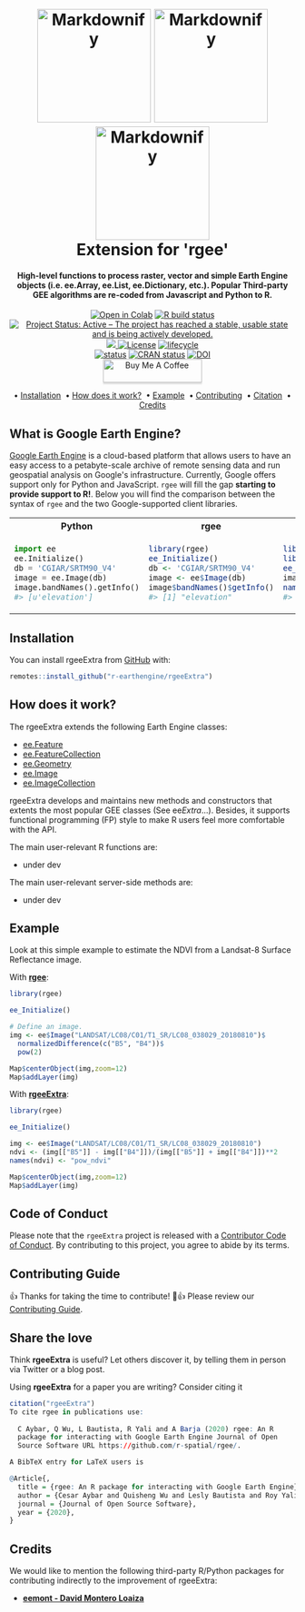 <h1 align="center">
  <br>
  <a href="https://r-spatial.github.io/rgee/"><img src="https://user-images.githubusercontent.com/16768318/118376965-5f7dca80-b5cb-11eb-9a82-47876680a3e6.png" alt="Markdownify" width="200"></a>
  <a href="http://r-earthengine.github.io/rgeeExtra/"><img src="https://user-images.githubusercontent.com/16768318/118376968-63a9e800-b5cb-11eb-83e7-3f36299e17cb.png" alt="Markdownify" width="200"></a>
  <a href="https://rgeebook.netlify.app/"><img src="https://user-images.githubusercontent.com/16768318/118376966-60aef780-b5cb-11eb-8df2-ca70dcfe04c5.png" alt="Markdownify" width="200"></a>  
  <br>
  Extension for 'rgee'  
  <br>
</h1>

<h4 align="center">High-level functions to process raster, vector and simple Earth Engine objects (i.e. ee.Array, ee.List, ee.Dictionary, etc.). Popular Third-party GEE algorithms are re-coded from Javascript and Python to R.</h4>


<p align="center">
<a href="https://colab.research.google.com/github/r-spatial/rgee/blob/examples/rgee_colab.ipynb"><img src="https://colab.research.google.com/assets/colab-badge.svg" alt="Open in Colab" title="Open and Execute in Google Colaboratory"></a>
<a href="https://github.com/r-earthengine/rgeeExtra/actions"><img src="https://github.com/r-earthengine/rgeeExtra/workflows/R-CMD-check/badge.svg" alt="R build status"></a>
<a href="https://www.repostatus.org/#active"><img src="https://www.repostatus.org/badges/latest/active.svg" alt="Project Status: Active – The project has reached a stable, usable
state and is being actively
developed."></a>
<a href="https://codecov.io/gh/r-earthengine/rgeeExtra">
  <img src="https://codecov.io/gh/r-earthengine/rgeeExtra/branch/master/graph/badge.svg?token=Q1SNZZU62W"/>
</a>
<a href="https://opensource.org/licenses/Apache-2.0"><img src="https://img.shields.io/badge/License-Apache%202.0-blue.svg" alt="License"></a>
<a href="https://www.tidyverse.org/lifecycle/#maturing"><img src="https://img.shields.io/badge/lifecycle-maturing-blue.svg" alt="lifecycle"></a>
<br>
<a href="https://joss.theoj.org/papers/aea42ddddd79df480a858bc1e51857fc"><img src="https://joss.theoj.org/papers/aea42ddddd79df480a858bc1e51857fc/status.svg" alt="status"></a>
<a href="https://cran.r-project.org/package=rgeeExtra"><img src="https://www.r-pkg.org/badges/version/rgeeExtra" alt="CRAN
status"></a>
<a href="https://doi.org/10.5281/zenodo.3945409"><img src="https://zenodo.org/badge/DOI/10.5281/zenodo.3945409.svg" alt="DOI"></a>
<br>
<a href="https://www.buymeacoffee.com/csay" target="_blank"><img src="https://www.buymeacoffee.com/assets/img/custom_images/orange_img.png" alt="Buy Me A Coffee" style="height: 41px !important;width: 174px !important;box-shadow: 0px 3px 2px 0px rgba(190, 190, 190, 0.5) !important;-webkit-box-shadow: 0px 3px 2px 0px rgba(190, 190, 190, 0.5) !important;" ></a>
</p>



<p align="center">  
  • 
  <a href="#installation">Installation</a> &nbsp;•    
  <a href="#how-does-it-work">How does it work?</a> &nbsp;•
  <a href="#example">Example</a> &nbsp;•
  <a href="#contributing-guide">Contributing</a> &nbsp;•
  <a href="#share-the-love">Citation</a> &nbsp;•
  <a href="#credits">Credits</a>  
</p>

## What is Google Earth Engine?

[Google Earth Engine](https://earthengine.google.com/) is a cloud-based platform that allows users to have an easy access to a petabyte-scale archive of remote sensing data and run geospatial analysis on Google's infrastructure. Currently, Google offers support only for Python and JavaScript. `rgee` will fill the gap **starting to provide support to R!**. Below you will find the comparison between the syntax of `rgee` and the two Google-supported client libraries.

<table>
<tr>
<th> Python </th>
<th> rgee </th>
<th> rgeeExtra </th>
</tr>
<tr>
<td>
  
``` python
import ee
ee.Initialize()
db = 'CGIAR/SRTM90_V4'
image = ee.Image(db)
image.bandNames().getInfo()
#> [u'elevation']
```

</td>
<td>

``` r
library(rgee)
ee_Initialize()
db <- 'CGIAR/SRTM90_V4'
image <- ee$Image(db)
image$bandNames()$getInfo()
#> [1] "elevation"
```

</td>
<td>

``` r
library(rgee)
library(rgeeExtra)
ee_Initialize()
image <- ee$Image$Dataset$CGIAR_SRTM90_V4
names(image)
#> [1] "elevation"
```
</td>
</tr>
</table>
  
## Installation

You can install rgeeExtra from [GitHub](https://github.com/r-earthengine/rgeeExtra) with:

``` r
remotes::install_github("r-earthengine/rgeeExtra")
```

## How does it work?

The rgeeExtra extends the following Earth Engine classes:

- [ee.Feature](https://developers.google.com/earth-engine/guides/features)
- [ee.FeatureCollection](https://developers.google.com/earth-engine/guides/feature_collections)
- [ee.Geometry](https://developers.google.com/earth-engine/guides/geometries)
- [ee.Image](https://developers.google.com/earth-engine/guides/image_overview)
- [ee.ImageCollection](https://developers.google.com/earth-engine/guides/ic_creating)

rgeeExtra develops and maintains new methods and constructors that extents the most popular GEE classes (See ee$Extra$...). Besides, it supports functional programming (FP) style to make R users feel more comfortable with the API.

The main user-relevant R functions are:
  
  - under dev

The main user-relevant server-side methods are:

  - under dev

## Example

Look at this simple example to estimate the NDVI from a Landsat-8 Surface Reflectance image.

With [**rgee**](https://github.com/r-spatial/rgee):

``` r
library(rgee)

ee_Initialize()

# Define an image.
img <- ee$Image("LANDSAT/LC08/C01/T1_SR/LC08_038029_20180810")$
  normalizedDifference(c("B5", "B4"))$
  pow(2)

Map$centerObject(img,zoom=12)
Map$addLayer(img)
```

With [**rgeeExtra**](https://github.com/r-earthengine/rgeeExtra):

``` r
library(rgee)

ee_Initialize()

img <- ee$Image("LANDSAT/LC08/C01/T1_SR/LC08_038029_20180810")
ndvi <- (img[["B5"]] - img[["B4"]])/(img[["B5"]] + img[["B4"]])**2
names(ndvi) <- "pow_ndvi"

Map$centerObject(img,zoom=12)
Map$addLayer(img)
```

## Code of Conduct
  
Please note that the `rgeeExtra` project is released with a [Contributor Code of Conduct](CODE_OF_CONDUCT.md). By contributing to this project, you agree to abide by its terms.

## Contributing Guide

👍 Thanks for taking the time to contribute! 🎉👍 Please review our [Contributing Guide](CONTRIBUTING.md).

## Share the love

Think **rgeeExtra** is useful? Let others discover it, by telling them in person via Twitter or a blog post.

Using **rgeeExtra** for a paper you are writing? Consider citing it

``` r
citation("rgeeExtra")
To cite rgee in publications use:
  
  C Aybar, Q Wu, L Bautista, R Yali and A Barja (2020) rgee: An R
  package for interacting with Google Earth Engine Journal of Open
  Source Software URL https://github.com/r-spatial/rgee/.

A BibTeX entry for LaTeX users is

@Article{,
  title = {rgee: An R package for interacting with Google Earth Engine},
  author = {Cesar Aybar and Quisheng Wu and Lesly Bautista and Roy Yali and Antony Barja},
  journal = {Journal of Open Source Software},
  year = {2020},
}
```


## Credits

We would like to mention the following third-party R/Python packages for contributing indirectly to the improvement of rgeeExtra:
  
-   [**eemont - David Montero Loaiza**](https://github.com/davemlz/eemont)
